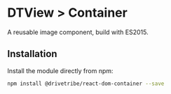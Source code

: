 # DTView > Container

A reusable image component, build with ES2015.

## Installation

Install the module directly from npm:

```bash
npm install @drivetribe/react-dom-container --save
```